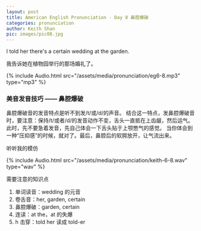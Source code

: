 ```yaml
---
layout: post
title: American English Pronunciation - Day 8 鼻腔爆破
categories: pronunciation
author: Keith Shan
pic: images/pic08.jpg
---
```


I told her there's a certain wedding at the garden.

我告诉她在植物园举行的那场婚礼了。

<!--more-->


{% include Audio.html src="/assets/media/pronunciation/eg6-8.mp3" type="mp3" %}


### 美音发音技巧 —— 鼻腔爆破


鼻腔爆破音的发音特点是听不到发/t/或/d/的声音。
结合这一特点，发鼻腔爆破音时，要注意：保持/t/或者/d/的发音动作不变，舌头一直抵在上齿龈，然后运气。
此时，先不要急着发音，先自己体会一下舌头贴于上颚憋气的感觉。
当你体会到一种“压抑感”的时候，就对了。最后，鼻腔后的软腭放开，让气流出来。


听听我的模仿

{% include Audio.html src="/assets/media/pronunciation/keith-6-8.wav" type="wav" %}

需要注意的知识点
1. 单词读音：wedding 的元音
2. 卷舌音：her, garden, certain
3. 鼻腔爆破：garden, certain
4. 连读：at the，at 的失爆
5. h 击穿：told her 读成 told-er




